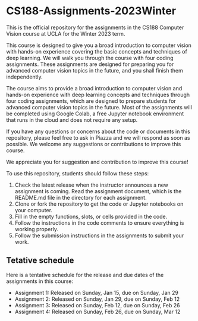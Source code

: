 # CS188-Assignments-2023Winter

This is the official repository for the assignments in the CS188 Computer Vision course at UCLA for the Winter 2023 term.

This course is designed to give you a broad introduction to computer vision with hands-on experience covering the basic concepts and techniques of deep learning. We will walk you through the course with four coding assignments. These assignments are designed for preparing you for advanced computer vision topics in the future, and you shall finish them independently.


The course aims to provide a broad introduction to computer vision and hands-on experience with deep learning concepts and techniques through four coding assignments, which are designed to prepare students for advanced computer vision topics in the future. Most of the assignments will be completed using Google Colab, a free Jupyter notebook environment that runs in the cloud and does not require any setup. 

If you have any questions or concerns about the code or documents in this repository, please feel free to ask in Piazza and we will respond as soon as possible. We welcome any suggestions or contributions to improve this course.

We appreciate you for suggestion and contribution to improve this course!


To use this repository, students should follow these steps:

1. Check the latest release when the instructor announces a new assignment is coming.
Read the assignment document, which is the README.md file in the directory for each assignment.
2. Clone or fork the repository to get the code or Jupyter notebooks on your computer.
3. Fill in the empty functions, slots, or cells provided in the code.
4. Follow the instructions in the code comments to ensure everything is working properly.
5. Follow the submission instructions in the assignments to submit your work.

## Tetative schedule

Here is a tentative schedule for the release and due dates of the assignments in this course:

* Assignment 1: Released on Sunday, Jan 15, due on Sunday, Jan 29
* Assignment 2: Released on Sunday, Jan 29, due on Sunday, Feb 12
* Assignment 3: Released on Sunday, Feb 12, due on Sunday, Feb 26
* Assignment 4: Released on Sunday, Feb 26, due on Sunday, Mar 12
